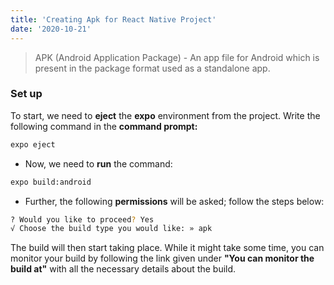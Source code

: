 ```yaml
---
title: 'Creating Apk for React Native Project'
date: '2020-10-21'
---
```


> APK (Android Application Package) - An app file for Android which is present in the package format used as a standalone app.

### Set up

To start, we need to **eject** the **expo** environment from the project. Write the following command in the **command prompt:**

```bash
expo eject
```

- Now, we need to **run** the command:

 ```bash
 expo build:android 
 ```

- Further, the following **permissions** will be asked; follow the steps below:

```bash
? Would you like to proceed? Yes
√ Choose the build type you would like: » apk 
```

The build will then start taking place. While it might take some time, you can monitor your build by following the link given under **"You can monitor the build at"** with all the necessary details about the build. 


